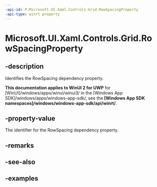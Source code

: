 ```yaml
---
-api-id: P:Microsoft.UI.Xaml.Controls.Grid.RowSpacingProperty
-api-type: winrt property
---
```


<!-- Property syntax.
public DependencyProperty RowSpacingProperty { get; }
-->

# Microsoft.UI.Xaml.Controls.Grid.RowSpacingProperty

## -description

Identifies the RowSpacing dependency property.

**This documentation applies to WinUI 2 for UWP** for [WinUI]/windows/apps/winui/winui3/ in the [Windows App SDK]/windows/apps/windows-app-sdk/, see the **[Windows App SDK namespaces]/windows/windows-app-sdk/api/winrt/**.

## -property-value

The identifier for the RowSpacing dependency property.

## -remarks

## -see-also

## -examples

